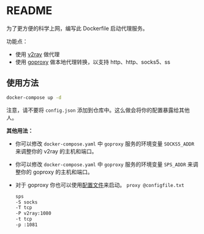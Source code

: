 # README

为了更方便的科学上网，编写此 Dockerfile 启动代理服务。

功能点：

- 使用 [v2ray](https://github.com/v2ray/v2ray-core) 做代理
- 使用 [goproxy](https://github.com/snail007/goproxy) 做本地代理转换，以支持 http、http、socks5、ss

## 使用方法

```bash
docker-compose up -d
```

注意，请不要将 `config.json` 添加到仓库中。这么做会将你的配置暴露给其他人。

**其他用法：**

- 你可以修改 `docker-compose.yaml` 中 `goproxy` 服务的环境变量 `SOCKS5_ADDR` 来调整你的 v2ray 的主机和端口。
- 你可以修改 `docker-compose.yaml` 中 `goproxy` 服务的环境变量 `SPS_ADDR` 来调整你的 goproxy 的主机和端口。
- 对于 goproxy 你也可以使用[配置文件](https://snail.gitee.io/proxy/manual/zh/#/?id=_2-%e4%bd%bf%e7%94%a8%e9%85%8d%e7%bd%ae%e6%96%87%e4%bb%b6)来启动。 `proxy @configfile.txt`

    ```txt
    sps
    -S socks
    -T tcp
    -P v2ray:1080
    -t tcp
    -p :1081
    ```

